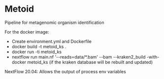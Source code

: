 # Metoid
Pipeline for metagenomic organism identification

For the docker image:
- Create environment.yml and Dockerfile
- docker build -t metoid_ks .
- docker run -ti metoid_ks
- nextflow run main.nf '--reads=data/*.bam' --bam --kraken2_build -with-docker metoid_ks (if the kraken database will be rebuilt and updated)




NextFlow 20.04: Allows the output of process env variables
